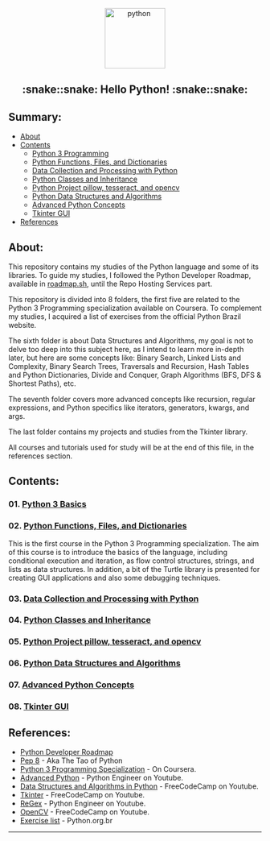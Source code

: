 <p align="center">
  <a href="https://github.com/marcoshsq/Python">
    <img src="https://github.com/marcoshsq/Python/blob/main/Python%20Icon/Python.png" alt="python" width="120" height="120">
  </a>
</p>
  <h2 align="center">:snake::snake: Hello Python! :snake::snake:</h2>
</div>

<h2>Summary:</h2>

- [About](https://github.com/marcoshsq/Python#about)
- [Contents](https://github.com/marcoshsq/Python#contents)
  - [Python 3 Programming](https://github.com/marcoshsq/Python#01-python-3-basics)
  - [Python Functions, Files, and Dictionaries](https://github.com/marcoshsq/Python#02-python-functions-files-and-dictionaries)
  - [Data Collection and Processing with Python](https://github.com/marcoshsq/Python#03-data-collection-and-processing-with-python)
  - [Python Classes and Inheritance](https://github.com/marcoshsq/Python#04-python-classes-and-inheritance)
  - [Python Project pillow, tesseract, and opencv](https://github.com/marcoshsq/Python#05-python-project-pillow-tesseract-and-opencv)
  - [Python Data Structures and Algorithms](https://github.com/marcoshsq/Python#06-python-data-structures-and-algorithms)
  - [Advanced Python Concepts](https://github.com/marcoshsq/Python#07-advanced-python-concepts)
  - [Tkinter GUI](https://github.com/marcoshsq/Python#08-tkinter-gui)
- [References](https://github.com/marcoshsq/Python#references)

##

<h2>About:</h2>

This repository contains my studies of the Python language and some of its libraries. To guide my studies, I followed the Python Developer Roadmap, available in [roadmap.sh](https://roadmap.sh/python), until the Repo Hosting Services part.

This repository is divided into 8 folders, the first five are related to the Python 3 Programming specialization available on Coursera. To complement my studies, I acquired a list of exercises from the official Python Brazil website.

The sixth folder is about Data Structures and Algorithms, my goal is not to delve too deep into this subject here, as I intend to learn more in-depth later, but here are some concepts like: Binary Search, Linked Lists and Complexity, Binary Search Trees, Traversals and Recursion, Hash Tables and Python Dictionaries, Divide and Conquer, Graph Algorithms (BFS, DFS & Shortest Paths), etc.

The seventh folder covers more advanced concepts like recursion, regular expressions, and Python specifics like iterators, generators, kwargs, and args. 

The last folder contains my projects and studies from the Tkinter library.

All courses and tutorials used for study will be at the end of this file, in the references section.

##

<h2>Contents:</h2>

### 01. [Python 3 Basics]()


### 02. [Python Functions, Files, and Dictionaries]()

This is the first course in the Python 3 Programming specialization. The aim of this course is to introduce the basics of the language, including conditional execution and iteration, as flow control structures, strings, and lists as data structures. In addition, a bit of the Turtle library is presented for creating GUI applications and also some debugging techniques.


### 03. [Data Collection and Processing with Python]()
### 04. [Python Classes and Inheritance]()
### 05. [Python Project pillow, tesseract, and opencv]()
### 06. [Python Data Structures and Algorithms]()
### 07. [Advanced Python Concepts]()
### 08. [Tkinter GUI]()

##

<h2>References:</h2>

- [Python Developer Roadmap](https://roadmap.sh/python)
- [Pep 8](https://peps.python.org/pep-0008/) - Aka The Tao of Python
- [Python 3 Programming Specialization](https://www.coursera.org/specializations/python-3-programming) - On Coursera.
- [Advanced Python](https://www.youtube.com/playlist?list=PLqnslRFeH2UqLwzS0AwKDKLrpYBKzLBy2) - Python Engineer on Youtube. 
- [Data Structures and Algorithms in Python](https://www.youtube.com/watch?v=pkYVOmU3MgA&t=13s) - FreeCodeCamp on Youtube.
- [Tkinter](https://www.youtube.com/watch?v=YXPyB4XeYLA&list=PLWJTBPhbU2Fc9GXZYx9Y30tTbeBja64Mv&index=14) - FreeCodeCamp on Youtube.
- [ReGex](https://www.youtube.com/watch?v=AEE9ecgLgdQ&list=PLWJTBPhbU2Fc9GXZYx9Y30tTbeBja64Mv&index=20&t=37s) - Python Engineer on Youtube.
- [OpenCV](https://www.youtube.com/watch?v=oXlwWbU8l2o&list=PLWJTBPhbU2Fc9GXZYx9Y30tTbeBja64Mv&index=18&t=46s) - FreeCodeCamp on Youtube.
- [Exercise list](https://wiki.python.org.br/ListaDeExercicios) - Python.org.br

---
